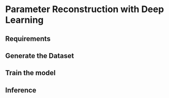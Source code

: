 # Parameter Reconstruction with Deep Learning

## Requirements


## Generate the Dataset



## Train the model 



## Inference 



